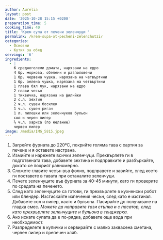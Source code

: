 ```yaml
---
author: Aurelia
layout: post
date: '2025-10-28 15:15 +0200'
preparation_time: 5
cooking_time: 40
title: 'Крем супа от печени зеленчуци '
permalink: /krem-supa-ot-pecheni-zelenchutzi/
categories:
  - Основни
  - Кутия за обяд
servings: '6'
ingredients:
  - |
    6 средноголеми домата, нарязани на едро
    4 бр. моркова, обелени и разполовени
    1 бр. червена чушка, нарязана на четвъртини
    1 бр. зелена чушка, нарязана на четвъртини
    1 глава бял лук, нарязани на едро
    2 глави чесън
    1 тиквичка, нарязана на филийки
    2 с.л. зехтин
    2 ч.л. сушен босилек
    1 ч.л. сушен риган
    1 л. пилешки или зеленчуков бульон
    сол и черен пипер
    ½ ч.л. хариса (по желание)
    червен пипер
image: /media/IMG_5815.jpeg
---
```

1. Загрейте фурната до 220ºC, покрийте голяма тава с хартия за печене и я оставете настрана.
2. Измийте и нарежете всички зеленчуци. Прехвърлете ги в подготвената тава, добавете зехтина и подправките и разбъркайте, докато се покрият равномерно.
3. Сложете главите чесън във фолио, подправете и завийте, след което ги поставете в тавата при останалите зеленчуци.
4. Печете зеленчуците във фурната за 40-45 минути, като ги проверите по средата на печенето.
5. След като зеленчуците са готови, ги прехвърлете в кухненски робот или блендер. Изстискайте изпечения чесън, след като е изстинал. Добавете сол и пипер, както и бульона. Пасирайте до получаване на гладка смес. _Можете да направите тази стъпка и с пасатор, след като прехвърлите зеленчуците и бульона в тенджерка._
6. Ако искате супата да е по-рядка, добавете още вода при необходимост.
7. Разпределете в купички и сервирайте с малко заквасена сметана, червен пипер и препечен хляб.
